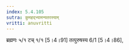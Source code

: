 ```yaml
---
index: 5.4.105
sutra: कुमहद्भ्यामन्यतरस्याम्‌
vritti: anuvritti
---
```


ब्रह्मणः ५/१ टच् १/१ [5।4।91] तत्पुरुषस्य 6/1 [5।4।86],